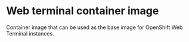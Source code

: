 # Web terminal container image

Container image that can be used as the base image for OpenShift Web Terminal instances.

